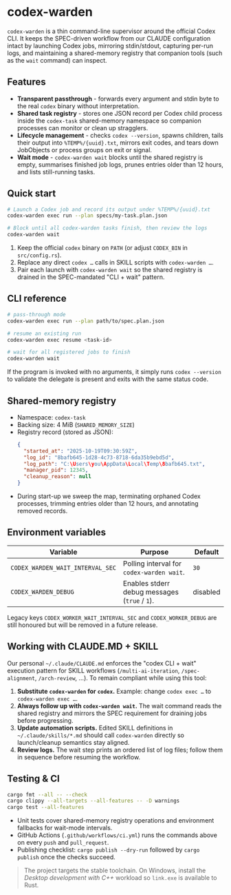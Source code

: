 ﻿# codex-warden

`codex-warden` is a thin command-line supervisor around the official Codex CLI. It keeps the SPEC-driven workflow from our CLAUDE configuration intact by launching Codex jobs, mirroring stdin/stdout, capturing per-run logs, and maintaining a shared-memory registry that companion tools (such as the `wait` command) can inspect.

## Features

- **Transparent passthrough** - forwards every argument and stdin byte to the real `codex` binary without interpretation.
- **Shared task registry** - stores one JSON record per Codex child process inside the `codex-task` shared-memory namespace so companion processes can monitor or clean up stragglers.
- **Lifecycle management** - checks `codex --version`, spawns children, tails their output into `%TEMP%/{uuid}.txt`, mirrors exit codes, and tears down JobObjects or process groups on exit or signal.
- **Wait mode** - `codex-warden wait` blocks until the shared registry is empty, summarises finished job logs, prunes entries older than 12 hours, and lists still-running tasks.

## Quick start

```bash
# Launch a Codex job and record its output under %TEMP%/{uuid}.txt
codex-warden exec run --plan specs/my-task.plan.json

# Block until all codex-warden tasks finish, then review the logs
codex-warden wait
```

1. Keep the official `codex` binary on `PATH` (or adjust `CODEX_BIN` in `src/config.rs`).
2. Replace any direct `codex …` calls in SKILL scripts with `codex-warden …`.
3. Pair each launch with `codex-warden wait` so the shared registry is drained in the SPEC-mandated "CLI + wait" pattern.

## CLI reference

```bash
# pass-through mode
codex-warden exec run --plan path/to/spec.plan.json

# resume an existing run
codex-warden exec resume <task-id>

# wait for all registered jobs to finish
codex-warden wait
```

If the program is invoked with no arguments, it simply runs `codex --version` to validate the delegate is present and exits with the same status code.

## Shared-memory registry

- Namespace: `codex-task`
- Backing size: 4 MiB (`SHARED_MEMORY_SIZE`)
- Registry record (stored as JSON):
  ```json
  {
    "started_at": "2025-10-19T09:30:59Z",
    "log_id": "8bafb645-1d28-4c73-8718-6da35b9ebd5d",
    "log_path": "C:\Users\you\AppData\Local\Temp\8bafb645.txt",
    "manager_pid": 12345,
    "cleanup_reason": null
  }
  ```
- During start-up we sweep the map, terminating orphaned Codex processes, trimming entries older than 12 hours, and annotating removed records.

## Environment variables

| Variable | Purpose | Default |
|----------|---------|---------|
| `CODEX_WARDEN_WAIT_INTERVAL_SEC` | Polling interval for `codex-warden wait`. | `30` |
| `CODEX_WARDEN_DEBUG` | Enables stderr debug messages (`true` / `1`). | disabled |

Legacy keys `CODEX_WORKER_WAIT_INTERVAL_SEC` and `CODEX_WORKER_DEBUG` are still honoured but will be removed in a future release.

## Working with CLAUDE.MD + SKILL

Our personal `~/.claude/CLAUDE.md` enforces the "codex CLI + wait" execution pattern for SKILL workflows (`/multi-ai-iteration`, `/spec-alignment`, `/arch-review`, …). To remain compliant while using this tool:

1. **Substitute `codex-warden` for `codex`.** Example: change `codex exec …` to `codex-warden exec …`.
2. **Always follow up with `codex-warden wait`.** The wait command reads the shared registry and mirrors the SPEC requirement for draining jobs before progressing.
3. **Update automation scripts.** Edited SKILL definitions in `~/.claude/skills/*.md` should call `codex-warden` directly so launch/cleanup semantics stay aligned.
4. **Review logs.** The wait step prints an ordered list of log files; follow them in sequence before resuming the workflow.

## Testing & CI

```bash
cargo fmt --all -- --check
cargo clippy --all-targets --all-features -- -D warnings
cargo test --all-features
```

- Unit tests cover shared-memory registry operations and environment fallbacks for wait-mode intervals.
- GitHub Actions (`.github/workflows/ci.yml`) runs the commands above on every `push` and `pull_request`.
- Publishing checklist: `cargo publish --dry-run` followed by `cargo publish` once the checks succeed.

> The project targets the stable toolchain. On Windows, install the *Desktop development with C++* workload so `link.exe` is available to Rust.
